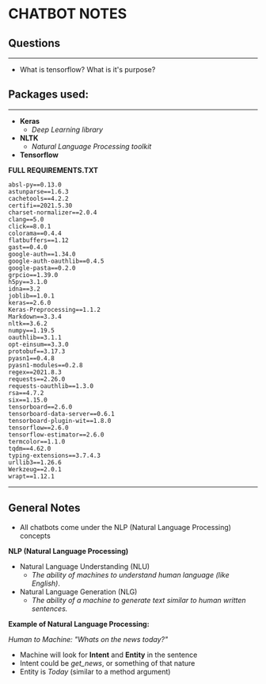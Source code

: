 # CHATBOT NOTES

## Questions
***
- What is tensorflow? What is it's purpose?

## Packages used:
***

- **Keras** 
    - *Deep Learning library* 
- **NLTK** 
    - *Natural Language Processing toolkit*
- **Tensorflow**

**FULL REQUIREMENTS.TXT**
```
absl-py==0.13.0
astunparse==1.6.3
cachetools==4.2.2
certifi==2021.5.30
charset-normalizer==2.0.4
clang==5.0
click==8.0.1
colorama==0.4.4
flatbuffers==1.12
gast==0.4.0
google-auth==1.34.0
google-auth-oauthlib==0.4.5
google-pasta==0.2.0
grpcio==1.39.0
h5py==3.1.0
idna==3.2
joblib==1.0.1
keras==2.6.0
Keras-Preprocessing==1.1.2
Markdown==3.3.4
nltk==3.6.2
numpy==1.19.5
oauthlib==3.1.1
opt-einsum==3.3.0
protobuf==3.17.3
pyasn1==0.4.8
pyasn1-modules==0.2.8
regex==2021.8.3
requests==2.26.0
requests-oauthlib==1.3.0
rsa==4.7.2
six==1.15.0
tensorboard==2.6.0
tensorboard-data-server==0.6.1
tensorboard-plugin-wit==1.8.0
tensorflow==2.6.0
tensorflow-estimator==2.6.0
termcolor==1.1.0
tqdm==4.62.0
typing-extensions==3.7.4.3
urllib3==1.26.6
Werkzeug==2.0.1
wrapt==1.12.1
```
***
## General Notes

- All chatbots come under the NLP (Natural Language Processing) concepts

**NLP (Natural Language Processing)**
- Natural Language Understanding (NLU)
    - *The ability of machines to understand human language (like English)*.
- Natural Language Generation (NLG)
    - *The ability of a machine to generate text similar to human written sentences.*

**Example of Natural Language Processing:**

*Human to Machine: "Whats on the news today?"*
- Machine will look for **Intent** and **Entity** in the sentence
- Intent could be *get_news*, or something of that nature
- Entity is *Today* (similar to a method argument)
